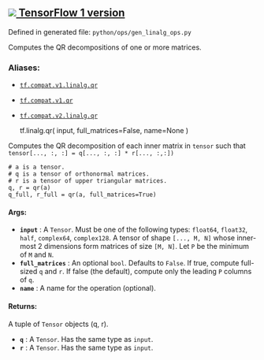 [ ![](https://tensorflow.google.cn/images/tf_logo_32px.png) TensorFlow 1
version](/versions/r1.15/api_docs/python/tf/linalg/qr)  
---  
  
Defined in generated file: `python/ops/gen_linalg_ops.py`

Computes the QR decompositions of one or more matrices.

### Aliases:

  * [`tf.compat.v1.linalg.qr`](/api_docs/python/tf/linalg/qr)
  * [`tf.compat.v1.qr`](/api_docs/python/tf/linalg/qr)
  * [`tf.compat.v2.linalg.qr`](/api_docs/python/tf/linalg/qr)

    
    
    tf.linalg.qr(
        input,
        full_matrices=False,
        name=None
    )
    

Computes the QR decomposition of each inner matrix in `tensor` such that
`tensor[..., :, :] = q[..., :, :] * r[..., :,:])`

    
    
    # a is a tensor.
    # q is a tensor of orthonormal matrices.
    # r is a tensor of upper triangular matrices.
    q, r = qr(a)
    q_full, r_full = qr(a, full_matrices=True)
    

#### Args:

  * **`input`** : A `Tensor`. Must be one of the following types: `float64`, `float32`, `half`, `complex64`, `complex128`. A tensor of shape `[..., M, N]` whose inner-most 2 dimensions form matrices of size `[M, N]`. Let `P` be the minimum of `M` and `N`.
  * **`full_matrices`** : An optional `bool`. Defaults to `False`. If true, compute full-sized `q` and `r`. If false (the default), compute only the leading `P` columns of `q`.
  * **`name`** : A name for the operation (optional).

#### Returns:

A tuple of `Tensor` objects (q, r).

  * **`q`** : A `Tensor`. Has the same type as `input`.
  * **`r`** : A `Tensor`. Has the same type as `input`.

